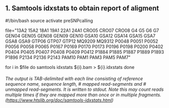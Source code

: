 
## 1. Samtools idxstats to obtain report of aligment
#!/bin/bash
source activate preSNPcalling

file="13A2
15A2
18A1
19A1
22A1
24A1
CRO05
CRO07
CRO08
G4
G5
G6
G7
GEN04
GEN05
GEN08
GEN09
GEN10
GSA10
GSA12
GSA14
GSA15
GSA7
GSA8
GSA9
GTP06
GTP07
GTP12
MQ9209
MQ9312
P0048
P0051
P0052
P0056
P0058
P0065
P0167
P0169
P0170
P0173
P0196
P0198
P0200
P0402
P0404
P0405
P0407
P0408
P0409
P0412
P1884
P1885
P1887
P1889
P1893
P1896
P2134
P2136
P2143
PAM10
PAM1
PAM3
PAM5
PAM7"

for i in $file
do
samtools idxstats ${i}.bam > ${i}.idxstats
done


###### The output is TAB-delimited with each line consisting of reference sequence name, sequence length, # mapped read-segments and # unmapped read-segments. It is written to stdout. Note this may count reads multiple times if they are mapped more than once or in multiple fragments. (https://www.htslib.org/doc/samtools-idxstats.html)

